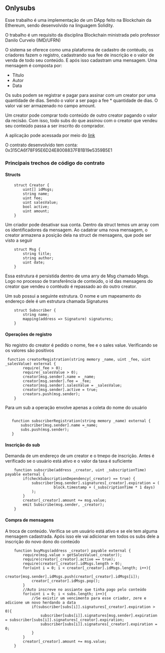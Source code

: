## Onlysubs

Esse trabalho é uma implementação de um DApp feito na Blockchain da Ethereum, sendo desenvolvido na linguagem Solidity.

O trabalho é um requisito da disciplina Blockchain ministrada pelo professor Danilo Curvelo (IMD/UFRN)

O sistema se oferece como uma plataforma de cadastro de contéudo, os criadores fazem o registro, cadastrando sua fee de inscrição e o valor de venda de todo seu conteúdo. E após isso cadastram uma mensagem. Uma mensagem é composta por: 

* Título
* Autor
* Data

Os subs podem se registrar e pagar para assinar com um creator por uma quantidade de dias. Sendo o valor a ser pago a fee * quantidade de dias. O valor vai ser armazenado no campo amount.

Um creator pode comprar todo conteúdo de outro creator pagando o valor da recisão. Com isso, todo subs do que assinou com o creator que vendeu seu conteúdo passa a ser inscrito do comprador.

A aplicação pode acessada por meio do [link](https://vilsonrodrigues.github.io/blockchain/onlysubs_dapp/)

O contrato desenvolvido tem conta: 0x315CA6f78F95E6D24E8008837FB1B19e5359B5E1

### Principais trechos de código do contrato

#### Structs

```
    struct Creator {
        uint[] idMsgs;
        string name;
        uint fee;         
        uint salesValue;
        bool active;        
        uint amount;
    }
```    
Um criador pode desativar sua conta. Dentro da struct temos um array com os identificadores da mensagem. Ao cadatrar uma nova mensagem, o creator armazena a posição dela na struct de mensagens, que pode ser visto a seguir
```
    struct Msg {
        string title;
        string author;
        uint date;
    }
```
Essa estrutura é persistida dentro de uma arry de Msg chamado Msgs. Logo no processo de transferência de conteúdo, o id das mensagens do creator que vendeu o contéudo é repassado ao do outro creator.

Um sub possui a seguinte estrutura. O nome e um mapeamento do endereço dele é um estrutura chamada Signatures

```
    struct Subscriber {
        string name;        
        mapping(address => Signature) signatures;
    }
```

#### Operações de registro

No registro do creator é pedido o nome, fee e o sales value. Verificando se os valores são positivos
```
 function creatorRegistration(string memory _name, uint _fee, uint _salesValue) external {
        require(_fee > 0);
        require(_salesValue > 0);
        creator[msg.sender].name = _name;
        creator[msg.sender].fee = _fee;
        creator[msg.sender].salesValue = _salesValue;
        creator[msg.sender].active = true;     
        creators.push(msg.sender);
    }
 ```
 
 Para um sub a operação envolve apenas a coleta do nome do usuário 
 
 ```
 
    function subscriberRegistration(string memory _name) external {
        subscriber[msg.sender].name =_name;
        subs.push(msg.sender);
    }
```  

#### Inscrição do sub

Demanda de um endereço de um creator e o tmepo de inscrição. Antes é verificado se o usuário está ativo e o valor da taxa é suficiente
```
    function subscribe(address _creator, uint _subscriptionTime) payable external {        
        if(checkSubscriptionDependency(_creator) == true) {
            subscriber[msg.sender].signatures[_creator].expiration = (
                      block.timestamp + (_subscriptionTime * 1 days)            
            );      
        }
        creator[_creator].amount += msg.value;    
        emit Subscribe(msg.sender, _creator);    
    }
```

#### Compra de mensagens

A troca de conteúdo. Verifica se um usuário está ativo e se ele tem alguma mensagem cadastrada. Após isso ele vai adicionar em todos os subs dele a inscrição do novo dono do conteúdo
```
    function buyMsgs(address _creator) payable external {
        require(msg.value > getSalesValue(_creator));        
        require(creator[_creator].active == true);
        require(creator[_creator].idMsgs.length > 0);
        for(uint i = 0; i < creator[_creator].idMsgs.length; i++){
            creator[msg.sender].idMsgs.push(creator[_creator].idMsgs[i]);
            creator[_creator].idMsgs.pop(); 
        }        
        //Auto inscreve no assiante que tinha pago pelo conteúdo
        for(uint i = 0; i < subs.length; i++){
            //Se existir um vencimento para esse criador, zere e adicione um novo herdando a data
            if(subscriber[subs[i]].signatures[_creator].expiration > 0){
                subscriber[subs[i]].signatures[msg.sender].expiration = subscriber[subs[i]].signatures[_creator].expiration;
                subscriber[subs[i]].signatures[_creator].expiration = 0;
            } 
        }
        creator[_creator].amount += msg.value;
    }
```    


